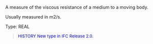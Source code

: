 ﻿A measure of the viscous resistance of a medium to a moving body.

Usually measured in m2/s.

Type: REAL

> <font size="-1" color="#0000FF">HISTORY New type in IFC Release 2.0.
</font>
